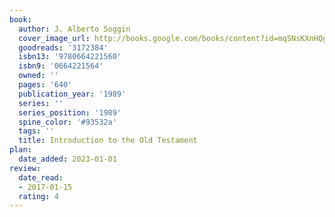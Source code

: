 ```yaml
---
book:
  author: J. Alberto Soggin
  cover_image_url: http://books.google.com/books/content?id=mqSNsKXnHQgC&printsec=frontcover&img=1&zoom=1&edge=curl&source=gbs_api
  goodreads: '3172384'
  isbn13: '9780664221560'
  isbn9: '0664221564'
  owned: ''
  pages: '640'
  publication_year: '1989'
  series: ''
  series_position: '1989'
  spine_color: '#93532a'
  tags: ''
  title: Introduction to the Old Testament
plan:
  date_added: 2023-01-01
review:
  date_read:
  - 2017-01-15
  rating: 4
---
```

